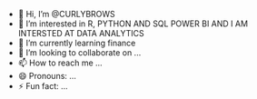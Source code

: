 - 👋 Hi, I’m @CURLYBROWS
- 👀 I’m interested in R, PYTHON AND SQL POWER BI AND I AM INTERSTED AT DATA ANALYTICS 
- 🌱 I’m currently learning finance 
- 💞️ I’m looking to collaborate on ...
- 📫 How to reach me ...
- 😄 Pronouns: ...
- ⚡ Fun fact: ...

<!---
CURLYBROWS/CURLYBROWS is a ✨ special ✨ repository because its `README.md` (this file) appears on your GitHub profile.
You can click the Preview link to take a look at your changes.
--->
